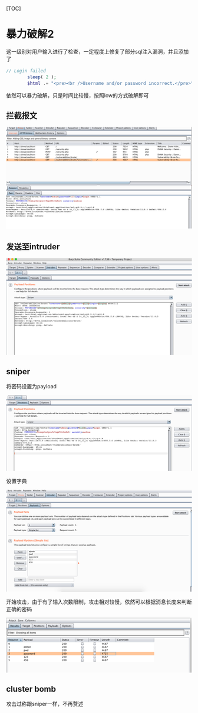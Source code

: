 [TOC]

# 暴力破解2

这一级别对用户输入进行了检查，一定程度上修复了部分sql注入漏洞，并且添加了

```php
// Login failed
		sleep( 2 );
		$html .= "<pre><br />Username and/or password incorrect.</pre>";
```

依然可以暴力破解，只是时间比较慢，按照low的方式破解即可



## 拦截报文

![medium_proxy_to_intruder](image/medium_proxy_to_intruder.png)

## 发送至intruder

![medium_intruder0](image/medium_intruder0.png)



## sniper

将密码设置为payload

![medium_sniper0](image/medium_sniper0.png)

设置字典

![medium_sniper1](image/medium_sniper1.png)

开始攻击，由于有了输入次数限制，攻击相对较慢，依然可以根据消息长度来判断正确的密码

![medium_sniper2](image/medium_sniper2.png)



## cluster bomb

攻击过称跟sniper一样，不再赘述